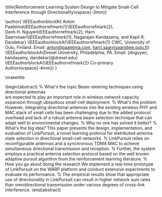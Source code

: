 <!-- Manual title and abstract, make sure to provide maketitle -->
\title{Reinforcement Learning System Design to Mitigate Small-Cell Interference through Directionality\vspace{-3mm}}

<!-- author names and affiliations -->
\author{
    \IEEEauthorblockN{
    Anton Paatelma\IEEEauthorrefmark{1}\IEEEauthorrefmark{2},  
    Danh H. Nguyen\IEEEauthorrefmark{2}, 
    Harri Saarnisaari\IEEEauthorrefmark{1}, Nagarajan Kandasamy, and Kapil R. Dandekar}
    \IEEEauthorblockA{\IEEEauthorrefmark{1} CWC, University of Oulu, Finland. Email: anton@paatelma.com, harri.saarnisaari@ee.oulu.fi} 
    \IEEEauthorblockA{Drexel University, Philadelphia, PA.
    Email: \{dnguyen, kandasamy, dandekar\}@drexel.edu}
    \IEEEauthorblockA{\IEEEauthorrefmark{2} Co-primary Authors\vspace{-4mm}} 
    }

\maketitle

\begin{abstract}
% What's the topic
Beam-steering techniques 
using directional antennas  
are expected to play an important role
in wireless network capacity expansion 
through ubiquitous small-cell deployment. 
% What's the problem
However, integrating directional antennas
into the existing wireless PHY and MAC stack of small cells
has been challenging
due to the added protocol overhead
and lack of a robust antenna beam selection technique
that can adapt well to environmental changes.
% Why no one has solved it better?
% What's the big idea?
This paper presents the design, implementation, and evaluation
of LinkPursuit, a novel learning protocol 
for distributed antenna state selection 
in directional small-cell networks.
%
LinkPursuit relies on reconfigurable antennas
and a synchronous TDMA MAC to achieve simultaneous
directional transmission and reception.
%
Further, the system employs a practical
antenna selection protocol
based on the well known adaptive pursuit algorithm
from the reinforcement learning literature.
% How you go about doing the research
We implement
a real-time prototype of LinkPursuit
on the WARP platform
and conduct extensive experiments to evaluate its performance.
%
The empirical results show that 
appropriate use of directionality
in LinkPursuit
can result in higher network sum rates
than omnidirectional transmission
under various degrees of cross-link interference.
\end{abstract}
